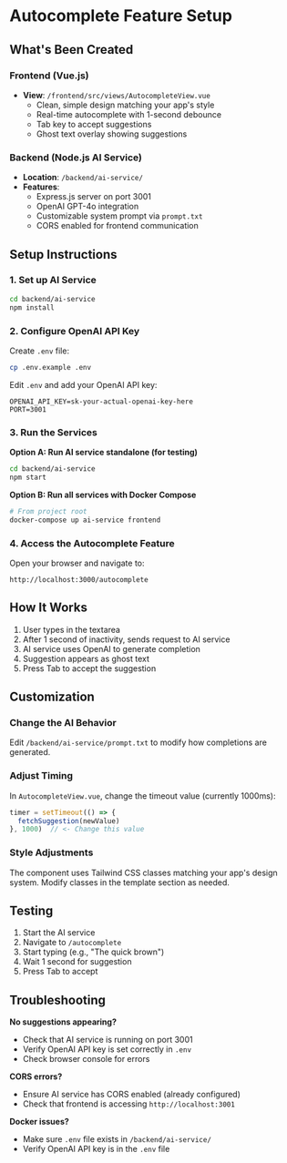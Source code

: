 # Autocomplete Feature Setup

## What's Been Created

### Frontend (Vue.js)
- **View**: `/frontend/src/views/AutocompleteView.vue`
  - Clean, simple design matching your app's style
  - Real-time autocomplete with 1-second debounce
  - Tab key to accept suggestions
  - Ghost text overlay showing suggestions

### Backend (Node.js AI Service)
- **Location**: `/backend/ai-service/`
- **Features**:
  - Express.js server on port 3001
  - OpenAI GPT-4o integration
  - Customizable system prompt via `prompt.txt`
  - CORS enabled for frontend communication

## Setup Instructions

### 1. Set up AI Service

```bash
cd backend/ai-service
npm install
```

### 2. Configure OpenAI API Key

Create `.env` file:
```bash
cp .env.example .env
```

Edit `.env` and add your OpenAI API key:
```
OPENAI_API_KEY=sk-your-actual-openai-key-here
PORT=3001
```

### 3. Run the Services

**Option A: Run AI service standalone (for testing)**
```bash
cd backend/ai-service
npm start
```

**Option B: Run all services with Docker Compose**
```bash
# From project root
docker-compose up ai-service frontend
```

### 4. Access the Autocomplete Feature

Open your browser and navigate to:
```
http://localhost:3000/autocomplete
```

## How It Works

1. User types in the textarea
2. After 1 second of inactivity, sends request to AI service
3. AI service uses OpenAI to generate completion
4. Suggestion appears as ghost text
5. Press Tab to accept the suggestion

## Customization

### Change the AI Behavior
Edit `/backend/ai-service/prompt.txt` to modify how completions are generated.

### Adjust Timing
In `AutocompleteView.vue`, change the timeout value (currently 1000ms):
```javascript
timer = setTimeout(() => {
  fetchSuggestion(newValue)
}, 1000)  // <- Change this value
```

### Style Adjustments
The component uses Tailwind CSS classes matching your app's design system. Modify classes in the template section as needed.

## Testing

1. Start the AI service
2. Navigate to `/autocomplete`
3. Start typing (e.g., "The quick brown")
4. Wait 1 second for suggestion
5. Press Tab to accept

## Troubleshooting

**No suggestions appearing?**
- Check that AI service is running on port 3001
- Verify OpenAI API key is set correctly in `.env`
- Check browser console for errors

**CORS errors?**
- Ensure AI service has CORS enabled (already configured)
- Check that frontend is accessing `http://localhost:3001`

**Docker issues?**
- Make sure `.env` file exists in `/backend/ai-service/`
- Verify OpenAI API key is in the `.env` file
